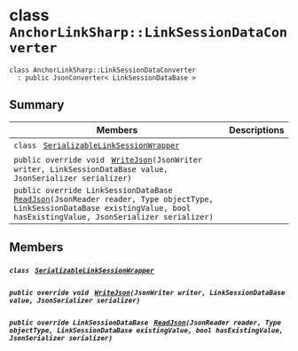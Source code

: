 # class `AnchorLinkSharp::LinkSessionDataConverter` 

```
class AnchorLinkSharp::LinkSessionDataConverter
  : public JsonConverter< LinkSessionDataBase >
```

## Summary

 Members                                | Descriptions                                
----------------------------------------|---------------------------------------------
`class ` [`SerializableLinkSessionWrapper`](.github/workflows/documentation/md/AnchorLinkSharp--LinkSessionDataConverter--SerializableLinkSessionWrapper.md#class_anchor_link_sharp_1_1_link_session_data_converter_1_1_serializable_link_session_wrapper)        | 
`public override void ` [`WriteJson`](#class_anchor_link_sharp_1_1_link_session_data_converter_1afc88168dd00ad5912572b1110a864026)`(JsonWriter writer, LinkSessionDataBase value, JsonSerializer serializer)` | 
`public override LinkSessionDataBase ` [`ReadJson`](#class_anchor_link_sharp_1_1_link_session_data_converter_1a3ae0bfd543c960e5431b8cfcd5bfa0bd)`(JsonReader reader, Type objectType, LinkSessionDataBase existingValue, bool hasExistingValue, JsonSerializer serializer)` | 

## Members

##### `class ` [`SerializableLinkSessionWrapper`](.github/workflows/documentation/md/AnchorLinkSharp--LinkSessionDataConverter--SerializableLinkSessionWrapper.md#class_anchor_link_sharp_1_1_link_session_data_converter_1_1_serializable_link_session_wrapper) 

##### `public override void ` [`WriteJson`](#class_anchor_link_sharp_1_1_link_session_data_converter_1afc88168dd00ad5912572b1110a864026)`(JsonWriter writer, LinkSessionDataBase value, JsonSerializer serializer)` 

##### `public override LinkSessionDataBase ` [`ReadJson`](#class_anchor_link_sharp_1_1_link_session_data_converter_1a3ae0bfd543c960e5431b8cfcd5bfa0bd)`(JsonReader reader, Type objectType, LinkSessionDataBase existingValue, bool hasExistingValue, JsonSerializer serializer)` 


